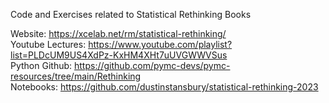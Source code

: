 Code and Exercises related to Statistical Rethinking Books

Website: https://xcelab.net/rm/statistical-rethinking/  
Youtube Lectures: https://www.youtube.com/playlist?list=PLDcUM9US4XdPz-KxHM4XHt7uUVGWWVSus  
Python Github: https://github.com/pymc-devs/pymc-resources/tree/main/Rethinking  
Notebooks: https://github.com/dustinstansbury/statistical-rethinking-2023  
